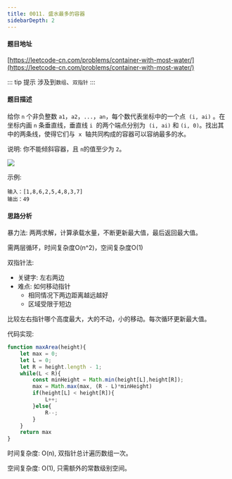 ```yaml
---
title: 0011. 盛水最多的容器
sidebarDepth: 2
---
```


#### 题目地址

[https://leetcode-cn.com/problems/container-with-most-water/](https://leetcode-cn.com/problems/container-with-most-water/)

::: tip 提示
涉及到`数组`、`双指针`
:::

#### 题目描述

给你 `n` 个非负整数 `a1`，`a2`，`...`，`an`，每个数代表坐标中的一个点  `(i, ai)` 。在坐标内画 `n` 条垂直线，垂直线 `i`  的两个端点分别为  `(i, ai)` 和 `(i, 0)`。找出其中的两条线，使得它们与  `x`  轴共同构成的容器可以容纳最多的水。

说明: 你不能倾斜容器，且 `n`的值至少为 `2`。

![](https://i.loli.net/2021/02/10/4a3bEOGudL1Z9QX.jpg)

示例:

```
输入：[1,8,6,2,5,4,8,3,7]
输出：49
```


#### 思路分析

暴力法: 两两求解，计算承载水量，不断更新最大值，最后返回最大值。

需两层循环，时间复杂度O(n^2)，空间复杂度O(1)


双指针法:

- 关键字: 左右两边
- 难点: 如何移动指针
  - 相同情况下两边距离越远越好
  - 区域受限于短边

比较左右指针哪个高度最大，大的不动，小的移动。每次循环更新最大值。

代码实现:


```js
function maxArea(height){
    let max = 0;
    let L = 0;
    let R = height.length - 1;
    while(L < R){
        const minHeight = Math.min(height[L],height[R]);
        max = Math.max(max, (R - L)*minHeight)
        if(height[L] < height[R]){
            L++;
        }else{
            R--;
        }
    }
    return max
}

```

时间复杂度: O(n), 双指针总计遍历数组一次。

空间复杂度: O(1), 只需额外的常数级别空间。





